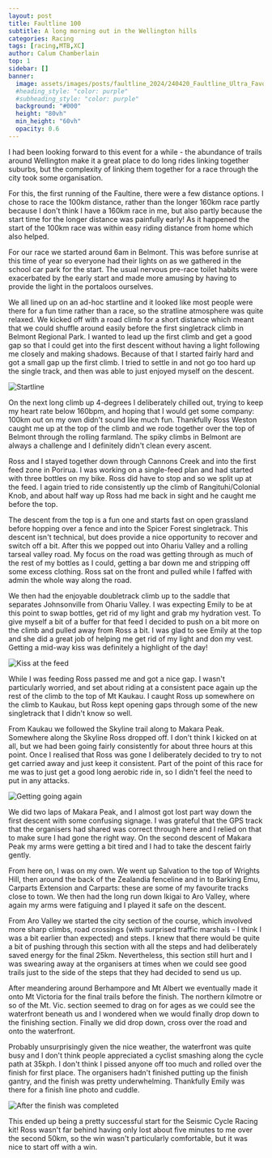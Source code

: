 ```yaml
---
layout: post
title: Faultline 100
subtitle: A long morning out in the Wellington hills
categories: Racing
tags: [racing,MTB,XC]
author: Calum Chamberlain
top: 1
sidebar: []
banner:
  image: assets/images/posts/faultline_2024/240420_Faultline_Ultra_Favorites-2.jpg
  #heading_style: "color: purple"
  #subheading_style: "color: purple"
  background: "#000"
  height: "80vh"
  min_height: "60vh"
  opacity: 0.6
---
```



I had been looking forward to this event for a while - the abundance of trails around
Wellington make it a great place to do long rides linking together suburbs, but the
complexity of linking them together for a race through the city took some organisation.

For this, the first running of the Faultine, there were a few distance options.
I chose to race the 100km distance, rather than the longer 160km race partly because
I don't think I have a 160km race in me, but also partly because the start time for
the longer distance was painfully early! As it happened the start of the 100km race was
within easy riding distance from home which also helped.

For our race we started around 6am in Belmont. This was before sunrise at this time
of year so everyone had their lights on as we gathered in the school car park for the start.
The usual nervous pre-race toilet habits were exacerbated by the early start
and made more amusing by having to provide the light in the portaloos ourselves.

We all lined up on an ad-hoc startline and it looked like most people were there for a fun time
rather than a race, so the stratline atmosphere was quite relaxed. We kicked off with a road 
climb for a short distance which meant that we could shuffle around easily before the first 
singletrack climb in Belmont Regional Park. I wanted to lead up the first climb and get a good gap
so that I could get into the first descent without having a light following me closely and making shadows.
Because of that I started fairly hard and got a small gap up the first climb. I tried to settle
in and not go too hard up the single track, and then was able to just enjoyed myself on the descent.

![Startline](../../../../assets/images/posts/faultline_2024/startline.png)

On the next long climb up 4-degrees I deliberately chilled out, trying to keep my heart rate below 
160bpm, and hoping that I would get some company: 100km out on my own didn't sound like much
fun. Thankfully Ross Weston caught me up at the top of the climb and we rode together over the top
of Belmont through the rolling farmland. The spiky climbs in Belmont are always a challenge and
I definitely didn't clean every ascent.

Ross and I stayed together down through Cannons Creek and into the first feed zone in Porirua.
I was working on a single-feed plan and had started with three bottles on my bike. Ross did have to
stop and so we split up at the feed. I again tried to ride consistently up the climb of 
Rangituhi/Colonial Knob, and about half way up Ross had me back in sight and he caught me before
the top.

The descent from the top is a fun one and starts fast on open grassland before hopping over a fence
and into the Spicer Forest singletrack. This descent isn't technical, but does provide a nice 
opportunity to recover and switch off a bit. After this we popped out into Ohariu Valley and a
rolling tarseal valley road. My focus on the road was getting through as much of the rest of my
bottles as I could, getting a bar down me and stripping off some excess clothing. Ross sat on
the front and pulled while I faffed with admin the whole way along the road.

We then had the enjoyable doubletrack climb up to the saddle that separates Johnsonville from 
Ohariu Valley. I was expecting Emily to be at this point to swap bottles, get rid of my light
and grab my hydration vest. To give myself a bit of a buffer for that feed I decided to push on 
a bit more on the climb and pulled away from Ross a bit. I was glad to see Emily at the top and
she did a great job of helping me get rid of my light and don my vest. Getting a mid-way kiss
was definitely a highlight of the day!

![Kiss at the feed](../../../../assets/images/posts/faultline_2024/kiss.png)

While I was feeding Ross passed me and got a nice gap. I wasn't particularly worried, and set
about riding at a consistent pace again up the rest of the climb to the top of Mt Kaukau. I caught
Ross up somewhere on the climb to Kaukau, but Ross kept opening gaps through some of the new
singletrack that I didn't know so well.

From Kaukau we followed the Skyline trail along to Makara Peak. Somewhere along the Skyline Ross
dropped off. I don't think I kicked on at all, but we had been going fairly consistently for about
three hours at this point. Once I realised that Ross was gone I deliberately decided to try to
not get carried away and just keep it consistent. Part of the point of this race for me was to
just get a good long aerobic ride in, so I didn't feel the need to put in any attacks.

![Getting going again](../../../../assets/images/posts/faultline_2024/depart.png)

We did two laps of Makara Peak, and I almost got lost part way down the first descent with some 
confusing signage. I was grateful that the GPS track that the organisers had shared was correct
through here and I relied on that to make sure I had gone the right way. On the second descent
of Makara Peak my arms were getting a bit tired and I had to take the descent fairly gently.

From here on, I was on my own. We went up Salvation to the top of Wrights Hill, then around the back
of the Zealandia fenceline and in to Barking Emu, Carparts Extension and Carparts: these are some of my
favourite tracks close to town. We then had the long run down Ikigai to Aro Valley, where again my arms were 
fatiguing and I played it safe on the descent. 

From Aro Valley we started the city section of the course, which involved more sharp climbs,
road crossings (with surprised traffic marshals - I think I was a bit earlier than expected)
and steps. I knew that there would be quite a bit of pushing through this section with all the
steps and had deliberately saved energy for the final 25km. Nevertheless, this section still
hurt and I was swearing away at the organisers at times when we could see good trails just to
the side of the steps that they had decided to send us up.

After meandering around Berhampore and Mt Albert we eventually made it onto Mt Victoria for
the final trails before the finish. The northern kilmotre or so of the Mt. Vic. section 
seemed to drag on for ages as we could see the waterfront beneath us and I wondered when we 
would finally drop down to the finishing section. Finally we did drop down, cross over the road 
and onto the waterfront. 

Probably unsurprisingly given the nice weather, the waterfront was
quite busy and I don't think people appreciated a cyclist smashing along the cycle path at 35kph.
I don't think I pissed anyone off too much and rolled over the finish for first place. The
organisers hadn't finished putting up the finish gantry, and the finish was pretty underwhelming.
Thankfully Emily was there for a finish line photo and cuddle.

![After the finish was completed](https://dgtzuqphqg23d.cloudfront.net/ReID8WxuAZ4bVgog_ZjnrnvlWmpgY5UIVMQW3926ccU-1536x2048.jpg)

This ended up being a pretty successful start for the Seismic Cycle Racing kit! Ross wasn't far behind
having only lost about five minutes to me over the second 50km, so the win wasn't particularly 
comfortable, but it was nice to start off with a win.


<div class="strava-embed-placeholder" data-embed-type="activity" data-embed-id="11220064283" data-style="standard"></div><script src="https://strava-embeds.com/embed.js"></script>
